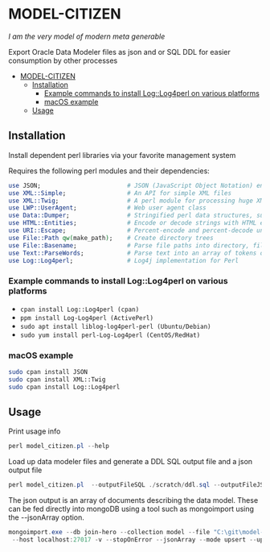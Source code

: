 # MODEL-CITIZEN

_I am the very model of modern meta generable_

Export Oracle Data Modeler files as json and or SQL DDL for easier consumption by other processes 

- [MODEL-CITIZEN](#model-citizen)
  - [Installation](#installation)
    - [Example commands to install Log::Log4perl on various platforms](#example-commands-to-install-loglog4perl-on-various-platforms)
    - [macOS example](#macos-example)
  - [Usage](#usage)

## Installation

Install dependent perl libraries via your favorite management system

Requires the following perl modules and their dependencies:

```perl
use JSON;                        # JSON (JavaScript Object Notation) encoder/decoder
use XML::Simple;                 # An API for simple XML files
use XML::Twig;                   # A perl module for processing huge XML documents in tree mode
use LWP::UserAgent;              # Web user agent class
use Data::Dumper;                # Stringified perl data structures, suitable for both printing and eval
use HTML::Entities;              # Encode or decode strings with HTML entities
use URI::Escape;                 # Percent-encode and percent-decode unsafe characters
use File::Path qw(make_path);    # Create directory trees
use File::Basename;              # Parse file paths into directory, filename and suffix
use Text::ParseWords;            # Parse text into an array of tokens or array of arrays
use Log::Log4perl;               # Log4j implementation for Perl
```

### Example commands to install Log::Log4perl on various platforms
- `cpan install Log::Log4perl (cpan)`
- `ppm install Log-Log4perl (ActivePerl)`
- `sudo apt install liblog-log4perl-perl (Ubuntu/Debian)`
- `sudo yum install perl-Log-Log4perl (CentOS/RedHat)`

### macOS example
```bash
sudo cpan install JSON
sudo cpan install XML::Twig
sudo cpan install Log::Log4perl
```

## Usage

Print usage info
```powershell
perl model_citizen.pl --help
```


Load up data modeler files and generate a DDL SQL output file and a json output file
```powershell
perl model_citizen.pl  --outputFileSQL ./scratch/ddl.sql --outputFileJSON ./scratch/model.json --modelFilepath C:\git\datamodels\MY_AWESOME_DATA_MODEL\
```

The json output is an array of documents describing the data model. These can be fed directly into mongoDB using a tool such as mongoimport using the --jsonArray option.
```powershell
mongoimport.exe --db join-hero --collection model --file "C:\git\model-citizen\scratch\model.json"
 --host localhost:27017 -v --stopOnError --jsonArray --mode upsert --upsertFields "name,type";
```

